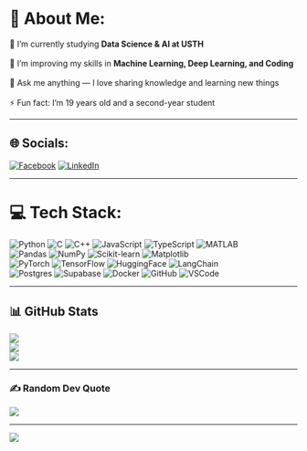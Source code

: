 # 💫 About Me:
🔭 I’m currently studying **Data Science & AI at USTH** <br>  
🌱 I’m improving my skills in **Machine Learning, Deep Learning, and Coding** <br>  
💬 Ask me anything — I love sharing knowledge and learning new things <br>  
⚡ Fun fact: I’m 19 years old and a second-year student <br>  

---

## 🌐 Socials:
[![Facebook](https://img.shields.io/badge/Facebook-%231877F2.svg?logo=Facebook&logoColor=white)](https://www.facebook.com/DaoTrung1311) 
[![LinkedIn](https://img.shields.io/badge/LinkedIn-%230077B5.svg?logo=linkedin&logoColor=white)](https://www.linkedin.com/in/dao-trung1311/) 

---

# 💻 Tech Stack:
![Python](https://img.shields.io/badge/python-%233776AB.svg?style=for-the-badge&logo=python&logoColor=white) 
![C](https://img.shields.io/badge/c-%2300599C.svg?style=for-the-badge&logo=c&logoColor=white) 
![C++](https://img.shields.io/badge/c++-%2300599C.svg?style=for-the-badge&logo=c%2B%2B&logoColor=white) 
![JavaScript](https://img.shields.io/badge/javascript-%23323330.svg?style=for-the-badge&logo=javascript&logoColor=%23F7DF1E) 
![TypeScript](https://img.shields.io/badge/typescript-%23007ACC.svg?style=for-the-badge&logo=typescript&logoColor=white) 
![MATLAB](https://img.shields.io/badge/MATLAB-%23e16737.svg?style=for-the-badge&logo=mathworks&logoColor=white)  
![Pandas](https://img.shields.io/badge/pandas-%23150458.svg?style=for-the-badge&logo=pandas&logoColor=white) 
![NumPy](https://img.shields.io/badge/numpy-%23013243.svg?style=for-the-badge&logo=numpy&logoColor=white) 
![Scikit-learn](https://img.shields.io/badge/scikit--learn-%23F7931E.svg?style=for-the-badge&logo=scikit-learn&logoColor=white) 
![Matplotlib](https://img.shields.io/badge/Matplotlib-%2300599C.svg?style=for-the-badge&logo=plotly&logoColor=white)  
![PyTorch](https://img.shields.io/badge/PyTorch-%23EE4C2C.svg?style=for-the-badge&logo=PyTorch&logoColor=white) 
![TensorFlow](https://img.shields.io/badge/TensorFlow-%23FF6F00.svg?style=for-the-badge&logo=TensorFlow&logoColor=white) 
![HuggingFace](https://img.shields.io/badge/HuggingFace-%23FFCC00.svg?style=for-the-badge&logo=huggingface&logoColor=black) 
![LangChain](https://img.shields.io/badge/LangChain-%2300B8A9.svg?style=for-the-badge&logo=chainlink&logoColor=white)  
![Postgres](https://img.shields.io/badge/postgres-%23316192.svg?style=for-the-badge&logo=postgresql&logoColor=white) 
![Supabase](https://img.shields.io/badge/Supabase-%233FCF8E.svg?style=for-the-badge&logo=supabase&logoColor=white) 
![Docker](https://img.shields.io/badge/docker-%230db7ed.svg?style=for-the-badge&logo=docker&logoColor=white) 
![GitHub](https://img.shields.io/badge/github-%23121011.svg?style=for-the-badge&logo=github&logoColor=white) 
![VSCode](https://img.shields.io/badge/VS%20Code-%23007ACC.svg?style=for-the-badge&logo=visual-studio-code&logoColor=white)  

--- 

## 📊 GitHub Stats

![](https://github-readme-stats.vercel.app/api?username=Daotrung1311&show_icons=true)<br/>
![](https://github-readme-streak-stats.herokuapp.com/?user=Daotrung1311&hide_border=true)<br/>
![](https://github-readme-stats.vercel.app/api/top-langs/?username=Daotrung1311&hide_border=true&include_all_commits=true&count_private=true&layout=compact)

---

### ✍️ Random Dev Quote
![](https://quotes-github-readme.vercel.app/api?type=horizontal)

---

[![](https://visitcount.itsvg.in/api?id=Daotrung1311&icon=5&color=6)](https://visitcount.itsvg.in)
